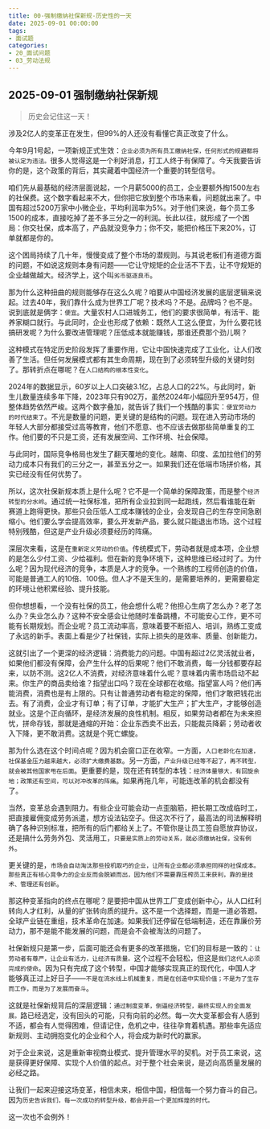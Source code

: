 ```yaml
---
title: 00-强制缴纳社保新规-历史性的一天
date: 2025-09-01 00:00:00
tags:
- 面试题
categories: 
- 20_面试问题
- 03_劳动法规
---
```




## 2025-09-01 强制缴纳社保新规

> 历史会记住这一天！

涉及2亿人的变革正在发生，但99%的人还没有看懂它真正改变了什么。

今年9月1号起，一项新规正式生效：`企业必须为所有员工缴纳社保，任何形式的规避都将被认定为违法。`很多人觉得这是一个利好消息，打工人终于有保障了。今天我要告诉你的是，这个政策的背后，其实藏着中国经济一个重要的转型信号。

咱们先从最基础的经济层面说起，一个月薪5000的员工，企业要额外掏1500左右的社保费。这个数字看起来不大，但你把它放到整个市场来看，问题就出来了。中国有超过5200万家中小微企业，平均利润率为5%。对于他们来说，每个员工多1500的成本，直接吃掉了差不多三分之一的利润。长此以往，就形成了一个困局：你交社保，成本高了，产品就没竞争力；你不交，能把价格压下来20%，订单就都是你的。

这个困局持续了几十年，慢慢变成了整个市场的潜规则。与其说老板们有道德方面的问题，不如说这规则本身有问题——它让守规矩的企业活不下去，让不守规矩的企业越做越大。经济学上，这个叫`劣币驱逐良币`。

那为什么这种扭曲的规则能够存在这么久呢？咱要从中国经济发展的底层逻辑来说起。过去40年，我们靠什么成为世界工厂呢？技术吗？不是。品牌吗？也不是。说到底就是俩字：`便宜`。大量农村人口进城务工，他们的要求很简单，有活干、能养家糊口就行。与此同时，企业也形成了依赖：既然人工这么便宜，为什么要花钱搞研发呢？为什么要改进管理呢？压低成本就能赚钱，那谁还费那个劲儿啊？

这种模式在特定历史阶段发挥了重要作用，它让中国快速完成了工业化，让人们改善了生活。但任何发展模式都有其生命周期，现在到了必须转型升级的关键时刻了。那转折点在哪呢？在`人口结构的根本性变化`。

2024年的数据显示，60岁以上人口突破3.1亿，占总人口的22%。与此同时，新生儿数量连续多年下降，2023年只有902万，虽然2024年小幅回升至954万，但整体趋势依然严峻。这两个数字叠加，就告诉了我们一个残酷的事实：`便宜劳动力的时代结束了`。不光是数量的问题，更关键的是结构的问题。现在进入劳动市场的年轻人大部分都接受过高等教育，他们不愿意、也不应该去做那些简单重复的工作。他们要的不只是工资，还有发展空间、工作环境、社会保障。

与此同时，国际竞争格局也发生了翻天覆地的变化。越南、印度、孟加拉他们的劳动力成本只有我们的三分之一，甚至五分之一。如果我们还在低端市场拼价格，其实已经没有任何优势了。

所以，这次社保新规本质上是什么呢？它不是一个简单的保障政策，而是整个`经济转型的分水岭`。通过统一社保标准，把所有企业拉到同一起跑线，然后看谁能在新赛道上跑得更快。那些只会压低人工成本赚钱的企业，会发现自己的生存空间急剧缩小。他们要么学会提高效率，要么开发新产品，要么就只能退出市场。这个过程特别残酷，但这是产业升级必须要经历的阵痛。

深层次来看，这是在`重新定义劳动的价值`。传统模式下，劳动者就是成本项，企业想的是怎么少付工资、少给福利。但在新的竞争环境下，这种思维已经过时了。为什么呢？因为现代经济的竞争，本质是人才的竞争。一个熟练的工程师创造的价值，可能是普通工人的10倍、100倍。但人才不是天生的，是需要培养的，更需要稳定的环境让他积累经验、提升技能。

但你想想看，一个没有社保的员工，他会想什么呢？他担心生病了怎么办？老了怎么办？失业怎么办？这种不安全感会让他随时准备跳槽，不可能安心工作，更不可能有长期规划。而企业呢？员工流动率高，意味着要不断招人、培训，熟练工变成了永远的新手。表面上看是少了社保钱，实际上损失的是效率、质量、创新能力。

这就引出了一个更深的经济逻辑：消费能力的问题。中国有超过2亿灵活就业者，如果他们都没有保障，会产生什么样的后果呢？他们不敢消费，每一分钱都要存起来，以防不测。这2亿人不消费，对经济意味着什么呢？意味着内需市场启动不起来。你生产的商品卖给谁？指望出口吗？现在全球都在收缩。指望富人吗？他们再能消费，消费也是有上限的。只有让普通劳动者有稳定的保障，他们才敢把钱花出去。有了消费，企业才有订单；有了订单，才能扩大生产；扩大生产，才能够创造就业。这是个正向循环，是经济发展的良性机制。相反，如果劳动者都在为未来担忧，拼命存钱，那就是通缩的开始：企业东西卖不出去，只能裁员降薪；劳动者收入下降，更不敢消费。这就是个死亡螺旋。

那为什么选在这个时间点呢？因为机会窗口正在收窄。一方面，`人口老龄化在加速，社保基金压力越来越大，必须扩大缴费基数`。另一方面，`产业升级已经等不起了，再不转型，就会被其他国家甩在后面`。更重要的是，现在还有转型的本钱：`经济体量够大，有回旋余地；政策还有空间，可以对冲改革的阵痛`。如果再拖几年，可能连改革的机会都没有了。

当然，变革总会遇到阻力。有些企业可能会动一点歪脑筋，把长期工改成临时工，把直接雇佣变成劳务派遣，想方设法钻空子。但这次不行了，最高法的司法解释明确了各种识别标准，把所有的后门都给关上了。不管你是让员工签自愿放弃协议，还是搞什么劳务外包、灵活用工，`只要是实质上的劳动关系，就必须缴纳社保，没有例外`。

更关键的是，`市场会自动淘汰那些投机取巧的企业，让所有企业都必须承担同样的社保成本。那些真正有核心竞争力的企业反而会脱颖而出，因为他们不需要靠压榨员工来获利，靠的是技术、管理还有创新`。

那这种变革指向的终点在哪呢？是要把中国从世界工厂变成创新中心，从人口红利转向人才红利，从量的扩张转向质的提升。这不是一个选择题，而是一道必答题。全球产业链在重组，技术革命在加速。如果我们还停留在低端制造，还在靠廉价劳动力，那不是能不能发展的问题，而是会不会被淘汰的问题了。

社保新规只是第一步，后面可能还会有更多的改革措施，它们的目标是一致的：`让劳动者有尊严，让企业有活力，让经济有质量。`这个过程不会轻松，但这是`我们这代人必须完成的使命`。因为只有完成了这个转型，中国才能够实现真正的现代化，中国人才能够真正过上好日子——`不是在流水线上机械重复，而是在创造中实现价值；不是为了生存而工作，而是为了发展而奋斗`。

这就是社保新规背后的深层逻辑：`通过制度变革，倒逼经济转型，最终实现人的全面发展。`路已经选定，没有回头的可能，只有向前的必然。每一次大变革都会有人感到不适，都会有人觉得困难，但请记住，危机之中，往往孕育着机遇。那些率先适应新规则、主动拥抱变化的企业和个人，将会成为新时代的赢家。

对于企业来说，这是重新审视商业模式、提升管理水平的契机。对于员工来说，这是获得更好保障、实现个人价值的起点。对于整个社会来说，是迈向高质量发展的必经之路。

让我们一起来迎接这场变革，相信未来，相信中国，相信每一个努力奋斗的自己。因为`历史告诉我们，每一次成功的转型升级，都会开启一个更加辉煌的时代。`

这一次也不会例外！